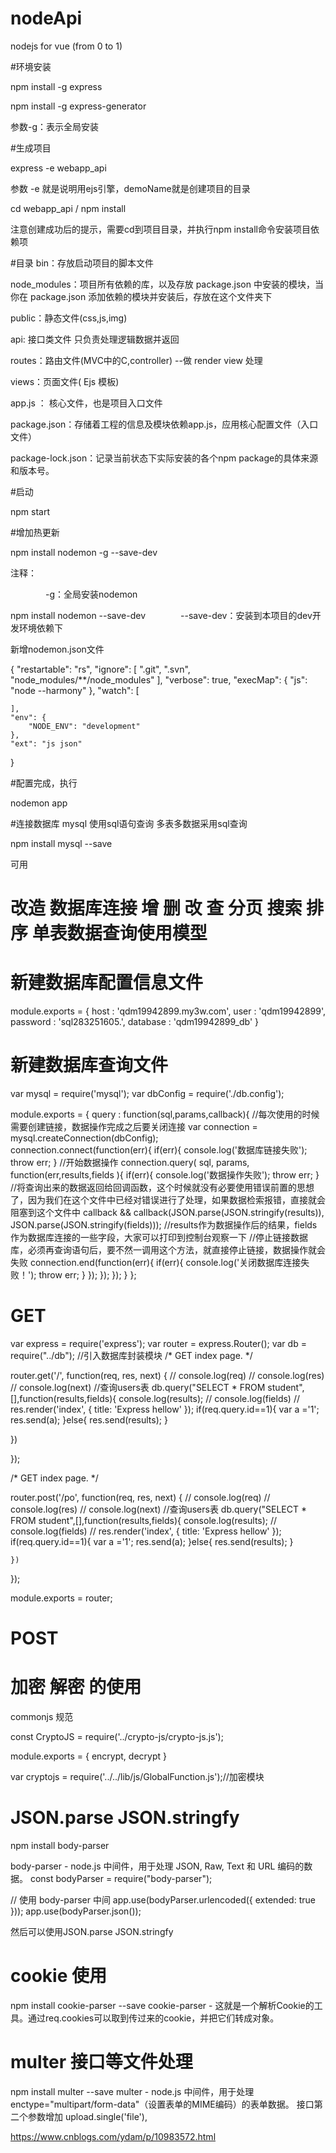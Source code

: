 # nodeApi

nodejs  for  vue   (from 0 to 1)

#环境安装

npm install -g express  

npm install -g express-generator

参数-g：表示全局安装

#生成项目

express -e webapp_api

参数 -e 就是说明用ejs引擎，demoName就是创建项目的目录

cd webapp_api   /  npm install     

注意创建成功后的提示，需要cd到项目目录，并执行npm install命令安装项目依赖项

#目录
bin：存放启动项目的脚本文件

node_modules：项目所有依赖的库，以及存放 package.json 中安装的模块，当你在 package.json 添加依赖的模块并安装后，存放在这个文件夹下

public：静态文件(css,js,img)

api: 接口类文件  只负责处理逻辑数据并返回 

routes：路由文件(MVC中的C,controller)  --做 render view 处理

views：页面文件( Ejs 模板)

app.js ： 核心文件，也是项目入口文件

package.json：存储着工程的信息及模块依赖app.js，应用核心配置文件（入口文件）

package-lock.json：记录当前状态下实际安装的各个npm package的具体来源和版本号。

#启动

npm start

#增加热更新

npm install nodemon -g --save-dev

注释：

　　　　-g：全局安装nodemon

npm install nodemon --save-dev　　　　--save-dev：安装到本项目的dev开发环境依赖下

新增nodemon.json文件

{
    "restartable": "rs",
    "ignore": [
        ".git",
        ".svn",
        "node_modules/**/node_modules"
    ],
    "verbose": true,
    "execMap": {
        "js": "node --harmony"
    },
    "watch": [
 
    ],
    "env": {
        "NODE_ENV": "development"
    },
    "ext": "js json"
}

#配置完成，执行

nodemon app

#连接数据库  mysql 使用sql语句查询  多表多数据采用sql查询

npm install mysql --save


<!-- // var mysql      = require('mysql');
// var connection = mysql.createConnection({
//   host     : 'qdm19942899.my3w.com',
//   user     : 'qdm19942899',
//   password : 'sql283251605.',
//   database : 'qdm19942899_db'
// });
 
// connection.connect();
 
// connection.query('SELECT * from student', function(err, data, fields) {
//   if (err) {
//     console.log(err);
//     return;
//   };
 
//   console.log(data);
// });
 
// connection.end(); -->

可用

# 改造 数据库连接  增 删 改 查 分页 搜索 排序  单表数据查询使用模型

# 新建数据库配置信息文件
module.exports = {
  host     : 'qdm19942899.my3w.com',
  user     : 'qdm19942899',
  password : 'sql283251605.',
  database : 'qdm19942899_db'
}

# 新建数据库查询文件

var mysql = require('mysql');
var dbConfig = require('./db.config'); 


module.exports = {
    query : function(sql,params,callback){
        //每次使用的时候需要创建链接，数据操作完成之后要关闭连接
        var connection = mysql.createConnection(dbConfig);        
        connection.connect(function(err){
            if(err){
                console.log('数据库链接失败');
                throw err;
            }
         //开始数据操作
        connection.query( sql, params, function(err,results,fields ){
           if(err){
                console.log('数据操作失败');
                throw err;
            }
            //将查询出来的数据返回给回调函数，这个时候就没有必要使用错误前置的思想了，因为我们在这个文件中已经对错误进行了处理，如果数据检索报错，直接就会阻塞到这个文件中
            callback && callback(JSON.parse(JSON.stringify(results)), JSON.parse(JSON.stringify(fields)));
            //results作为数据操作后的结果，fields作为数据库连接的一些字段，大家可以打印到控制台观察一下
                //停止链接数据库，必须再查询语句后，要不然一调用这个方法，就直接停止链接，数据操作就会失败
             connection.end(function(err){
                  if(err){
                      console.log('关闭数据库连接失败！');
                      throw err;
                  }
              });
           });
       });
    }
};

# GET 

var express = require('express');
var router = express.Router();
var db = require("../db"); //引入数据库封装模块
/* GET index page. */

router.get('/', function(req, res, next) {
//   console.log(req)
//   console.log(res)
//   console.log(next)
  //查询users表
  db.query("SELECT * FROM student",[],function(results,fields){
    console.log(results);
    // console.log(fields)
    // res.render('index', { title: 'Express  hellow' });
    if(req.query.id==1){
      var a ='1';
      res.send(a);
    }else{
      res.send(results);
    }
    
  })
  
});

/* GET index page. */

router.post('/po', function(req, res, next) {
//   console.log(req)
//   console.log(res)
//   console.log(next)
    //查询users表
    db.query("SELECT * FROM student",[],function(results,fields){
    console.log(results);
    // console.log(fields)
    // res.render('index', { title: 'Express  hellow' });
    if(req.query.id==1){
        var a ='1';
        res.send(a);
    }else{
        res.send(results);
    }
    
    })
    
});

module.exports = router;


# POST


# 加密 解密 的使用

commonjs 规范

const CryptoJS = require('../crypto-js/crypto-js.js'); 

module.exports = {
    encrypt,
    decrypt
}

var cryptojs = require('../../lib/js/GlobalFunction.js');//加密模块

# JSON.parse  JSON.stringfy 

npm install body-parser

body-parser - node.js 中间件，用于处理 JSON, Raw, Text 和 URL 编码的数据。
const bodyParser = require("body-parser");

// 使用 body-parser 中间
app.use(bodyParser.urlencoded({ extended: true }));
app.use(bodyParser.json());

然后可以使用JSON.parse  JSON.stringfy

# cookie 使用

npm install cookie-parser --save
cookie-parser - 这就是一个解析Cookie的工具。通过req.cookies可以取到传过来的cookie，并把它们转成对象。

# multer 接口等文件处理

npm install multer --save
multer - node.js 中间件，用于处理 enctype="multipart/form-data"（设置表单的MIME编码）的表单数据。
接口第二个参数增加  upload.single('file'),









https://www.cnblogs.com/ydam/p/10983572.html